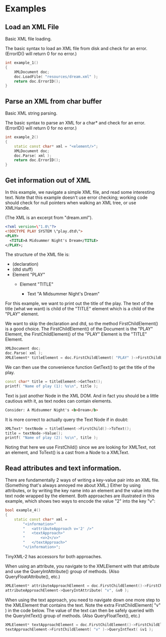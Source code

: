 # Examples

## Load an XML File

Basic XML file loading.

The basic syntax to load an XML file from
disk and check for an error. (ErrorID()
will return 0 for no error.)

```cpp
int example_1()
{
    XMLDocument doc;
    doc.LoadFile( "resources/dream.xml" );
    return doc.ErrorID();
}
```

## Parse an XML from char buffer

Basic XML string parsing.

The basic syntax to parse an XML for
a char* and check for an error. (ErrorID()
will return 0 for no error.)

```cpp
int example_2()
{
    static const char* xml = "<element/>";
    XMLDocument doc;
    doc.Parse( xml );
    return doc.ErrorID();
}
```

## Get information out of XML

In this example, we navigate a simple XML
file, and read some interesting text. Note
that this example doesn't use error
checking; working code should check for null
pointers when walking an XML tree, or use
XMLHandle.

(The XML is an excerpt from "dream.xml").

```xml
<?xml version=\"1.0\"?>
<!DOCTYPE PLAY SYSTEM \"play.dtd\">
<PLAY>
  <TITLE>A Midsummer Night's Dream</TITLE>
</PLAY>;
```

The structure of the XML file is:

<ul>
	<li>(declaration)</li>
	<li>(dtd stuff)</li>
	<li>Element "PLAY"</li>
	<ul>
		<li>Element "TITLE"</li>
		<ul>
		    <li>Text "A Midsummer Night's Dream"</li>
		</ul>
	</ul>
</ul>

For this example, we want to print out the
title of the play. The text of the title (what
we want) is child of the "TITLE" element which
is a child of the "PLAY" element.

We want to skip the declaration and dtd, so the
method FirstChildElement() is a good choice. The
FirstChildElement() of the Document is the "PLAY"
Element, the FirstChildElement() of the "PLAY" Element
is the "TITLE" Element.

```cpp
XMLDocument doc;
doc.Parse( xml );
XMLElement* titleElement = doc.FirstChildElement( "PLAY" )->FirstChildElement( "TITLE" );
```

We can then use the convenience function GetText()
to get the title of the play.

```cpp
const char* title = titleElement->GetText();
printf( "Name of play (1): %s\n", title );
```

Text is just another Node in the XML DOM. And in
fact you should be a little cautious with it, as
text nodes can contain elements.

```html
Consider: A Midsummer Night's <b>Dream</b>
```

It is more correct to actually query the Text Node
if in doubt:

```cpp
XMLText* textNode = titleElement->FirstChild()->ToText();
title = textNode->Value();
printf( "Name of play (2): %s\n", title );
```

Noting that here we use FirstChild() since we are
looking for XMLText, not an element, and ToText()
is a cast from a Node to a XMLText.

## Read attributes and text information.

There are fundamentally 2 ways of writing a key-value
pair into an XML file. (Something that's always annoyed
me about XML.) Either by using attributes, or by writing
the key name into an element and the value into
the text node wrapped by the element. Both approaches
are illustrated in this example, which shows two ways
to encode the value "2" into the key "v":

```cpp
bool example_4()
{
    static const char* xml =
        "<information>"
        "   <attributeApproach v='2' />"
        "   <textApproach>"
        "       <v>2</v>"
        "   </textApproach>"
        "</information>";

```

TinyXML-2 has accessors for both approaches.

When using an attribute, you navigate to the XMLElement
with that attribute and use the QueryIntAttribute()
group of methods. (Also QueryFloatAttribute(), etc.)

```cpp
XMLElement* attributeApproachElement = doc.FirstChildElement()->FirstChildElement( "attributeApproach" );
attributeApproachElement->QueryIntAttribute( "v", &v0 );
```

When using the text approach, you need to navigate
down one more step to the XMLElement that contains
the text. Note the extra FirstChildElement( "v" )
in the code below. The value of the text can then
be safely queried with the QueryIntText() group
of methods. (Also QueryFloatText(), etc.)

```cpp
XMLElement* textApproachElement = doc.FirstChildElement()->FirstChildElement( "textApproach" );
textApproachElement->FirstChildElement( "v" )->QueryIntText( &v1 );
```
